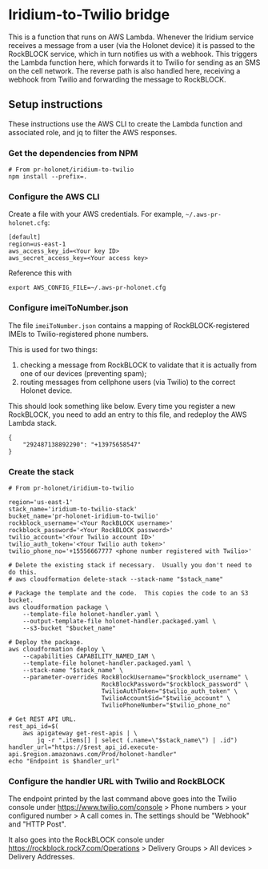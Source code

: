# Iridium-to-Twilio bridge

This is a function that runs on AWS Lambda.  Whenever the Iridium service
receives a message from a user (via the Holonet device) it is passed to
the RockBLOCK service, which in turn notifies us with a webhook.  This
triggers the Lambda function here, which forwards it to Twilio for sending as
an SMS on the cell network.  The reverse path is also handled here, receiving
a webhook from Twilio and forwarding the message to RockBLOCK.

## Setup instructions

These instructions use the AWS CLI to create the Lambda function and
associated role, and jq to filter the AWS responses.

### Get the dependencies from NPM

```
# From pr-holonet/iridium-to-twilio
npm install --prefix=.
```

### Configure the AWS CLI

Create a file with your AWS credentials.  For example, `~/.aws-pr-holonet.cfg`:

```
[default]
region=us-east-1
aws_access_key_id=<Your key ID>
aws_secret_access_key=<Your access key>
```

Reference this with

```
export AWS_CONFIG_FILE=~/.aws-pr-holonet.cfg
```

### Configure imeiToNumber.json

The file `imeiToNumber.json` contains a mapping of RockBLOCK-registered
IMEIs to Twilio-registered phone numbers.

This is used for two things:

1. checking a message from RockBLOCK to validate that it is actually from one
of our devices (preventing spam);
2. routing messages from cellphone users (via Twilio) to the correct Holonet
device.

This should look something like below.  Every time you register a new
RockBLOCK, you need to add an entry to this file, and redeploy the AWS Lambda
stack.

```
{
    "292487138892290": "+13975658547"
}
```

### Create the stack

```
# From pr-holonet/iridium-to-twilio

region='us-east-1'
stack_name='iridium-to-twilio-stack'
bucket_name='pr-holonet-iridium-to-twilio'
rockblock_username='<Your RockBLOCK username>'
rockblock_password='<Your RockBLOCK password>'
twilio_account='<Your Twilio account ID>'
twilio_auth_token='<Your Twilio auth token>'
twilio_phone_no='+15556667777 <phone number registered with Twilio>'

# Delete the existing stack if necessary.  Usually you don't need to do this.
# aws cloudformation delete-stack --stack-name "$stack_name"

# Package the template and the code.  This copies the code to an S3 bucket.
aws cloudformation package \
    --template-file holonet-handler.yaml \
    --output-template-file holonet-handler.packaged.yaml \
    --s3-bucket "$bucket_name"

# Deploy the package.
aws cloudformation deploy \
    --capabilities CAPABILITY_NAMED_IAM \
    --template-file holonet-handler.packaged.yaml \
    --stack-name "$stack_name" \
    --parameter-overrides RockBlockUsername="$rockblock_username" \
                          RockBlockPassword="$rockblock_password" \
                          TwilioAuthToken="$twilio_auth_token" \
                          TwilioAccountSid="$twilio_account" \
                          TwilioPhoneNumber="$twilio_phone_no"

# Get REST API URL.
rest_api_id=$(
    aws apigateway get-rest-apis | \
        jq -r ".items[] | select (.name=\"$stack_name\") | .id")
handler_url="https://$rest_api_id.execute-api.$region.amazonaws.com/Prod/holonet-handler"
echo "Endpoint is $handler_url"
```

### Configure the handler URL with Twilio and RockBLOCK

The endpoint printed by the last command above goes into the Twilio console
under https://www.twilio.com/console > Phone numbers > your configured number >
A call comes in.  The settings should be "Webhook" and "HTTP Post".

It also goes into the RockBLOCK console under
https://rockblock.rock7.com/Operations > Delivery Groups > All devices >
Delivery Addresses.

